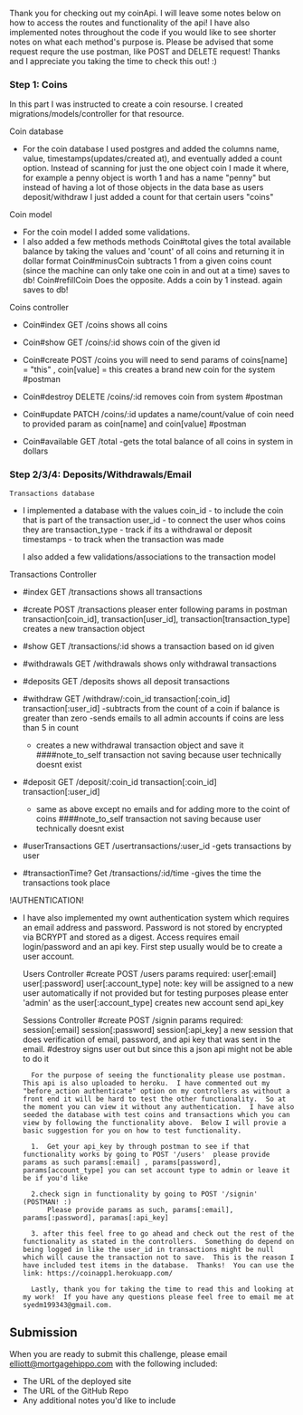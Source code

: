 
Thank you for checking out my coinApi.  I will leave some notes below on how to access the routes and functionality of the api!  I have also implemented notes throughout the code if you would like to see shorter notes on what each method's purpose is.  Please be advised that some request requre the use postman, like POST and DELETE request!  Thanks and I appreciate you taking the time to check this out! :)

### Step 1: Coins

In this part I was instructed to create a coin resourse.  I created migrations/models/controller for that resource.  

Coin database 

- For the coin database I used postgres and added the columns name, value, timestamps(updates/created at), and eventually added a count option.  Instead of scanning for just the one object coin I made it where, for example 
     a penny object is worth 1 and has a name "penny" 
     but instead of having a lot of those objects in the data base as users deposit/withdraw I just added a count for that certain users "coins"
 
Coin model

- For the coin model I added some validations.
- I also added a few methods
    methods
        Coin#total
            gives the total available balance by taking the values and 'count' of all coins and returning it in dollar format
        Coin#minusCoin
            subtracts 1 from a given coins count (since the machine can only take one coin in and out at a time)
            saves to db!
        Coin#refillCoin
            Does the opposite.  Adds a coin by 1 instead.
            again saves to db!

Coins controller

- Coin#index  GET /coins
    shows all coins

- Coin#show  GET /coins/:id
    shows coin of the given id

- Coin#create  POST /coins 
    you will need to send params of coins[name] = "this" , coin[value] = this
  creates a brand new coin for the system
    #postman

- Coin#destroy DELETE /coins/:id
    removes coin from system 
    #postman

- Coin#update PATCH /coins/:id
    updates a name/count/value of coin need to provided param as coin[name] and coin[value]
    #postman

- Coin#available GET /total
    -gets the total balance of all coins in system in dollars




### Step 2/3/4: Deposits/Withdrawals/Email

    Transactions database

- I implemented a database with the values 
    coin_id - to include the coin that is part of the transaction
    user_id - to connect the user whos coins they are
    transaction_type - track if its a withdrawal or deposit
    timestamps - to track when the transaction was made 

    I also added a few validations/associations to the transaction model
    
 Transactions Controller 

- #index  GET /transactions
    shows all transactions

- #create POST /transactions
    pleaser enter following params in postman 
    transaction[coin_id], transaction[user_id], transaction[transaction_type]
    creates a new transaction object 

- #show GET /transactions/:id
    shows a transaction based on id given

- #withdrawals GET /withdrawals
    shows only withdrawal transactions

- #deposits GET /deposits
    shows all deposit transactions

- #withdraw GET /withdraw/:coin_id    transaction[:coin_id] transaction[:user_id]
    -subtracts from the count of a coin if balance is greater than zero 
    -sends emails to all admin accounts if coins are less than 5 in count
    - creates a new withdrawal transaction object and save it 
    ####note_to_self transaction not saving because user technically doesnt exist 

- #deposit GET /deposit/:coin_id   transaction[:coin_id] transaction[:user_id]
    - same as above except no emails and for adding more to the coint of coins 
    ####note_to_self transaction not saving because user technically doesnt exist 

- #userTransactions GET /usertransactions/:user_id
    -gets transactions by user

- #transactionTime? Get /transactions/:id/time
    -gives the time the transactions took place 


!AUTHENTICATION!

- I have also implemented my ownt authentication system which requires an email address and password.  Password is not stored by encrypted via BCRYPT and stored as a digest.  Access requires email login/password and an api key.  First step usually would be to create a user account.

    Users Controller 
        #create POST /users
            params required:
                user[:email] user[:password] user[:account_type] 
                    note: key will be assigned to a new user automatically if not provided
                    but for testing purposes please enter 'admin' as the user[:account_type]
                    creates new account send api_key
    
    Sessions Controller
        #create POST /signin 
            params required:
                session[:email] session[:password] session[:api_key]
            a new session that does verification of email, password, and api key that was sent in the email.
        #destroy
            signs user out but since this a json api might not be able to do it
        
        For the purpose of seeing the functionality please use postman.  This api is also uploaded to heroku.  I have commented out my "before_action authenticate" option on my controllers as without a front end it will be hard to test the other functionality.  So at the moment you can view it without any authentication.  I have also seeded the database with test coins and transactions which you can view by following the functionality above.  Below I will provie a basic suggestion for you on how to test functionality.  

        1.  Get your api_key by through postman to see if that functionality works by going to POST '/users'  please provide params as such params[:email] , params[password], params[account_type] you can set account type to admin or leave it be if you'd like

        2.check sign in functionality by going to POST '/signin'  (POSTMAN! :)
            Please provide params as such, params[:email], params[:password], paramas[:api_key]

        3. after this feel free to go ahead and check out the rest of the functionality as stated in the controllers.  Something do depend on being logged in like the user_id in transactions might be null which will cause the transaction not to save.  This is the reason I have included test items in the database.  Thanks!  You can use the link: https://coinapp1.herokuapp.com/ 

        Lastly, thank you for taking the time to read this and looking at my work!  If you have any questions please feel free to email me at syedm199343@gmail.com.  





## Submission
When you are ready to submit this challenge, please email elliott@mortgagehippo.com with the following included:

* The URL of the deployed site
* The URL of the GitHub Repo
* Any additional notes you'd like to include





